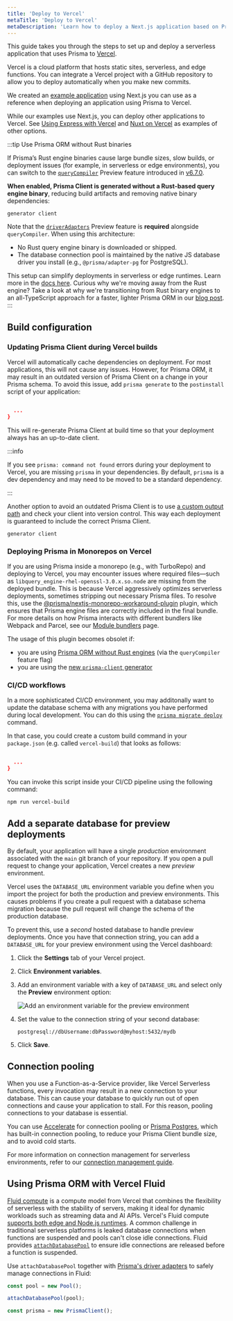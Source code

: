 ```yaml
---
title: 'Deploy to Vercel'
metaTitle: 'Deploy to Vercel'
metaDescription: 'Learn how to deploy a Next.js application based on Prisma Client to Vercel.'
---
```


This guide takes you through the steps to set up and deploy a serverless application that uses Prisma to [Vercel](https://vercel.com/).

Vercel is a cloud platform that hosts static sites, serverless, and edge functions. You can integrate a Vercel project with a GitHub repository to allow you to deploy automatically when you make new commits.

We created an [example application](https://github.com/prisma/deployment-example-vercel) using Next.js you can use as a reference when deploying an application using Prisma to Vercel.

While our examples use Next.js, you can deploy other applications to Vercel. See [Using Express with Vercel](https://vercel.com/guides/using-express-with-vercel) and [Nuxt on Vercel](https://vercel.com/docs/frameworks/nuxt) as examples of other options.

:::tip Use Prisma ORM without Rust binaries

If Prisma’s Rust engine binaries cause large bundle sizes, slow builds, or deployment issues (for example, in serverless or edge environments), you can switch to the [`queryCompiler`](/orm/prisma-client/setup-and-configuration/no-rust-engine) Preview feature introduced in [v6.7.0](https://pris.ly/release/6.7.0).

**When enabled, Prisma Client is generated without a Rust-based query engine binary**, reducing build artifacts and removing native binary dependencies:

```prisma
generator client
```

Note that the [`driverAdapters`](/orm/overview/databases/database-drivers#driver-adapters) Preview feature is **required** alongside `queryCompiler`.
When using this architecture:

- No Rust query engine binary is downloaded or shipped.
- The database connection pool is maintained by the native JS database driver you install (e.g., `@prisma/adapter-pg` for PostgreSQL).

This setup can simplify deployments in serverless or edge runtimes. Learn more in the [docs here](/orm/prisma-client/setup-and-configuration/no-rust-engine). Curious why we're moving away from the Rust engine? Take a look at why we're transitioning from Rust binary engines to an all-TypeScript approach for a faster, lighter Prisma ORM in our [blog post](https://www.prisma.io/blog/try-the-new-rust-free-version-of-prisma-orm-early-access).
:::

## Build configuration

### Updating Prisma Client during Vercel builds

Vercel will automatically cache dependencies on deployment. For most applications, this will not cause any issues. However, for Prisma ORM, it may result in an outdated version of Prisma Client on a change in your Prisma schema. To avoid this issue, add `prisma generate` to the `postinstall` script of your application:

```json file=package.json showLineNumbers

  ...
}
```

This will re-generate Prisma Client at build time so that your deployment always has an up-to-date client.

:::info

If you see `prisma: command not found` errors during your deployment to Vercel, you are missing `prisma` in your dependencies. By default, `prisma` is a dev dependency and may need to be moved to be a standard dependency.

:::

Another option to avoid an outdated Prisma Client is to use [a custom output path](/orm/prisma-client/setup-and-configuration/generating-prisma-client#using-a-custom-output-path) and check your client into version control. This way each deployment is guaranteed to include the correct Prisma Client.

```prisma file=schema.prisma showLineNumbers
generator client
```

### Deploying Prisma in Monorepos on Vercel

If you are using Prisma inside a monorepo (e.g., with TurboRepo) and deploying to Vercel, you may encounter issues where required files—such as `libquery_engine-rhel-openssl-3.0.x.so.node` are missing from the deployed bundle. This is because Vercel aggressively optimizes serverless deployments, sometimes stripping out necessary Prisma files. To resolve this, use the [@prisma/nextjs-monorepo-workaround-plugin](https://www.npmjs.com/package/@prisma/nextjs-monorepo-workaround-plugin) plugin, which ensures that Prisma engine files are correctly included in the final bundle.
For more details on how Prisma interacts with different bundlers like Webpack and Parcel, see our [Module bundlers](/orm/prisma-client/deployment/module-bundlers#overview) page.

The usage of this plugin becomes obsolet if:

- you are using [Prisma ORM without Rust engines](/orm/prisma-client/setup-and-configuration/no-rust-engine) (via the `queryCompiler` feature flag)
- you are using the [new `prisma-client` generator](/orm/prisma-schema/overview/generators#prisma-client-preview)

### CI/CD workflows

In a more sophisticated CI/CD environment, you may additonally want to update the database schema with any migrations you have performed during local development. You can do this using the [`prisma migrate deploy`](/orm/reference/prisma-cli-reference#migrate-deploy) command.

In that case, you could create a custom build command in your `package.json` (e.g. called `vercel-build`) that looks as follows:

```json file=package.json

  ...
}
```

You can invoke this script inside your CI/CD pipeline using the following command:

```terminal
npm run vercel-build
```

## Add a separate database for preview deployments

By default, your application will have a single _production_ environment associated with the `main` git branch of your repository. If you open a pull request to change your application, Vercel creates a new _preview_ environment.

Vercel uses the `DATABASE_URL` environment variable you define when you import the project for both the production and preview environments. This causes problems if you create a pull request with a database schema migration because the pull request will change the schema of the production database.

To prevent this, use a _second_ hosted database to handle preview deployments. Once you have that connection string, you can add a `DATABASE_URL` for your preview environment using the Vercel dashboard:

1. Click the **Settings** tab of your Vercel project.

2. Click **Environment variables**.

3. Add an environment variable with a key of `DATABASE_URL` and select only the **Preview** environment option:

   ![Add an environment variable for the preview environment](./images/300-60-deploy-to-vercel-preview-environment-variable.png)

4. Set the value to the connection string of your second database:

   ```code
   postgresql://dbUsername:dbPassword@myhost:5432/mydb
   ```

5. Click **Save**.

## Connection pooling

When you use a Function-as-a-Service provider, like Vercel Serverless functions, every invocation may result in a new connection to your database. This can cause your database to quickly run out of open connections and cause your application to stall. For this reason, pooling connections to your database is essential.

You can use [Accelerate](/accelerate) for connection pooling or [Prisma Postgres](/postgres), which has built-in connection pooling, to reduce your Prisma Client bundle size, and to avoid cold starts.

For more information on connection management for serverless environments, refer to our [connection management guide](/orm/prisma-client/setup-and-configuration/databases-connections#serverless-environments-faas).

## Using Prisma ORM with Vercel Fluid

[Fluid compute](https://vercel.com/fluid) is a compute model from Vercel that combines the flexibility of serverless with the stability of servers, making it ideal for dynamic workloads such as streaming data and AI APIs. Vercel's Fluid compute [supports both edge and Node.js runtimes](https://vercel.com/docs/fluid-compute#available-runtime-support). A common challenge in traditional serverless platforms is leaked database connections when functions are suspended and pools can't close idle connections. Fluid provides [`attachDatabasePool`](https://vercel.com/blog/the-real-serverless-compute-to-database-connection-problem-solved) to ensure idle connections are released before a function is suspended.

Use `attachDatabasePool` together with [Prisma's driver adapters](/orm/overview/databases/database-drivers) to safely manage connections in Fluid:

```ts
const pool = new Pool();

attachDatabasePool(pool);

const prisma = new PrismaClient();
```
